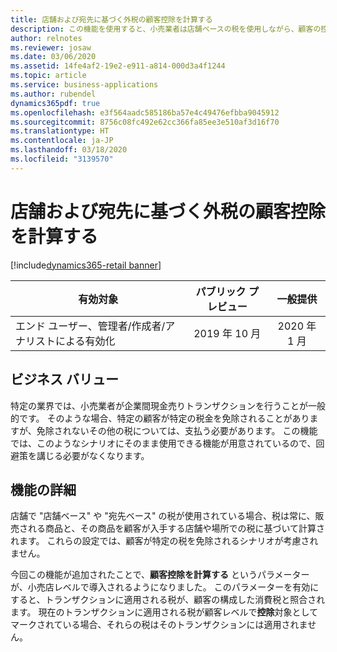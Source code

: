 ```yaml
---
title: 店舗および宛先に基づく外税の顧客控除を計算する
description: この機能を使用すると、小売業者は店舗ベースの税を使用しながら、顧客の控除が適用されるかどうかも確認できます。 これは外税価格のシナリオのみを対象としたものです。この機能での税込み価格のサポートは、現在計画中です。
author: relnotes
ms.reviewer: josaw
ms.date: 03/06/2020
ms.assetid: 14fe4af2-19e2-e911-a814-000d3a4f1244
ms.topic: article
ms.service: business-applications
ms.author: rubendel
dynamics365pdf: true
ms.openlocfilehash: e3f564aadc585186ba57e4c49476efbba9045912
ms.sourcegitcommit: 8756c08fc492e62cc366fa85ee3e510af3d16f70
ms.translationtype: HT
ms.contentlocale: ja-JP
ms.lasthandoff: 03/18/2020
ms.locfileid: "3139570"
---
```

# <a name="calculate-customer-exemptions-for-store--and-destination-based-exclusive-taxes"></a>店舗および宛先に基づく外税の顧客控除を計算する
[!include[dynamics365-retail banner](../includes/dynamics365-retail.md)]

| 有効対象    |  パブリック プレビュー | 一般提供 | 
| ---------- | :----------: |:----------: |
|エンド ユーザー、管理者/作成者/アナリストによる有効化|2019 年 10 月| 2020 年 1 月|


## <a name="business-value"></a>ビジネス バリュー
<!-- bv start -->
特定の業界では、小売業者が企業間現金売りトランザクションを行うことが一般的です。 そのような場合、特定の顧客が特定の税金を免除されることがありますが、免除されないその他の税については、支払う必要があります。 この機能では、このようなシナリオにそのまま使用できる機能が用意されているので、回避策を講じる必要がなくなります。
<!-- bv end -->



## <a name="feature-details"></a>機能の詳細
<!--feature detail start -->
店舗で "店舗ベース" や "宛先ベース" の税が使用されている場合、税は常に、販売される商品と、その商品を顧客が入手する店舗や場所での税に基づいて計算されます。 これらの設定では、顧客が特定の税を免除されるシナリオが考慮されません。 

今回この機能が追加されたことで、**顧客控除を計算する** というパラメーターが、小売店レベルで導入されるようになりました。 このパラメーターを有効にすると、トランザクションに適用される税が、顧客の構成した消費税と照合されます。 現在のトランザクションに適用される税が顧客レベルで**控除**対象としてマークされている場合、それらの税はそのトランザクションには適用されません。
<!--feature detail end -->









